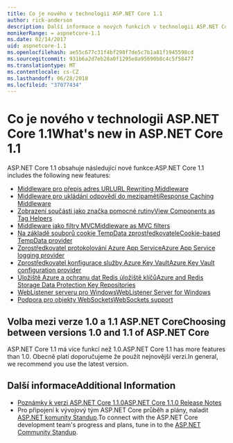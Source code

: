 ```yaml
---
title: Co je nového v technologii ASP.NET Core 1.1
author: rick-anderson
description: Další informace o nových funkcích v technologii ASP.NET Core 1.1.
monikerRange: = aspnetcore-1.1
ms.date: 02/14/2017
uid: aspnetcore-1.1
ms.openlocfilehash: ae55c677c31f4bf298f7de5c7b1a81f1945598cd
ms.sourcegitcommit: 931b6a2d7eb28a0f1295e8a95690b8c4c5f58477
ms.translationtype: MT
ms.contentlocale: cs-CZ
ms.lasthandoff: 06/28/2018
ms.locfileid: "37077434"
---
```

# <a name="whats-new-in-aspnet-core-11"></a><span data-ttu-id="6854a-103">Co je nového v technologii ASP.NET Core 1.1</span><span class="sxs-lookup"><span data-stu-id="6854a-103">What's new in ASP.NET Core 1.1</span></span>

<span data-ttu-id="6854a-104">ASP.NET Core 1.1 obsahuje následující nové funkce:</span><span class="sxs-lookup"><span data-stu-id="6854a-104">ASP.NET Core 1.1 includes the following new features:</span></span>

- [<span data-ttu-id="6854a-105">Middleware pro přepis adres URL</span><span class="sxs-lookup"><span data-stu-id="6854a-105">URL Rewriting Middleware</span></span>](xref:fundamentals/url-rewriting)
- [<span data-ttu-id="6854a-106">Middleware pro ukládání odpovědí do mezipaměti</span><span class="sxs-lookup"><span data-stu-id="6854a-106">Response Caching Middleware</span></span>](xref:performance/caching/middleware)
- [<span data-ttu-id="6854a-107">Zobrazení součásti jako značka pomocné rutiny</span><span class="sxs-lookup"><span data-stu-id="6854a-107">View Components as Tag Helpers</span></span>](xref:mvc/views/view-components#invoking-a-view-component-as-a-tag-helper)
- [<span data-ttu-id="6854a-108">Middleware jako filtry MVC</span><span class="sxs-lookup"><span data-stu-id="6854a-108">Middleware as MVC filters</span></span>](xref:mvc/controllers/filters#using-middleware-in-the-filter-pipeline)
- [<span data-ttu-id="6854a-109">Na základě souborů cookie TempData zprostředkovatele</span><span class="sxs-lookup"><span data-stu-id="6854a-109">Cookie-based TempData provider</span></span>](xref:fundamentals/app-state#tempdata)
- [<span data-ttu-id="6854a-110">Zprostředkovatel protokolování Azure App Service</span><span class="sxs-lookup"><span data-stu-id="6854a-110">Azure App Service logging provider</span></span>](xref:fundamentals/logging/index#azure-app-service-provider)
- [<span data-ttu-id="6854a-111">Zprostředkovatel konfigurace služby Azure Key Vault</span><span class="sxs-lookup"><span data-stu-id="6854a-111">Azure Key Vault configuration provider</span></span>](xref:security/key-vault-configuration)
- [<span data-ttu-id="6854a-112">Úložiště Azure a ochranu dat Redis úložiště klíčů</span><span class="sxs-lookup"><span data-stu-id="6854a-112">Azure and Redis Storage Data Protection Key Repositories</span></span>](xref:security/data-protection/implementation/key-storage-providers#azure-and-redis)
- [<span data-ttu-id="6854a-113">WebListener serveru pro Windows</span><span class="sxs-lookup"><span data-stu-id="6854a-113">WebListener Server for Windows</span></span>](xref:fundamentals/servers/weblistener)
- [<span data-ttu-id="6854a-114">Podpora pro objekty WebSockets</span><span class="sxs-lookup"><span data-stu-id="6854a-114">WebSockets support</span></span>](xref:fundamentals/websockets)

## <a name="choosing-between-versions-10-and-11-of-aspnet-core"></a><span data-ttu-id="6854a-115">Volba mezi verze 1.0 a 1.1 ASP.NET Core</span><span class="sxs-lookup"><span data-stu-id="6854a-115">Choosing between versions 1.0 and 1.1 of ASP.NET Core</span></span>

<span data-ttu-id="6854a-116">ASP.NET Core 1.1 má více funkcí než 1.0.</span><span class="sxs-lookup"><span data-stu-id="6854a-116">ASP.NET Core 1.1 has more features than 1.0.</span></span> <span data-ttu-id="6854a-117">Obecně platí doporučujeme že použít nejnovější verzi.</span><span class="sxs-lookup"><span data-stu-id="6854a-117">In general, we recommend you use the latest version.</span></span>

## <a name="additional-information"></a><span data-ttu-id="6854a-118">Další informace</span><span class="sxs-lookup"><span data-stu-id="6854a-118">Additional Information</span></span>

- [<span data-ttu-id="6854a-119">Poznámky k verzi ASP.NET Core 1.1.0</span><span class="sxs-lookup"><span data-stu-id="6854a-119">ASP.NET Core 1.1.0 Release Notes</span></span>](https://github.com/aspnet/Home/releases/tag/1.1.0)
- <span data-ttu-id="6854a-120">Pro připojení k vývojový tým ASP.NET Core průběh a plány, naladit [ASP.NET komunity Standup](https://live.asp.net/).</span><span class="sxs-lookup"><span data-stu-id="6854a-120">To connect with the ASP.NET Core development team's progress and plans, tune in to the [ASP.NET Community Standup](https://live.asp.net/).</span></span>

